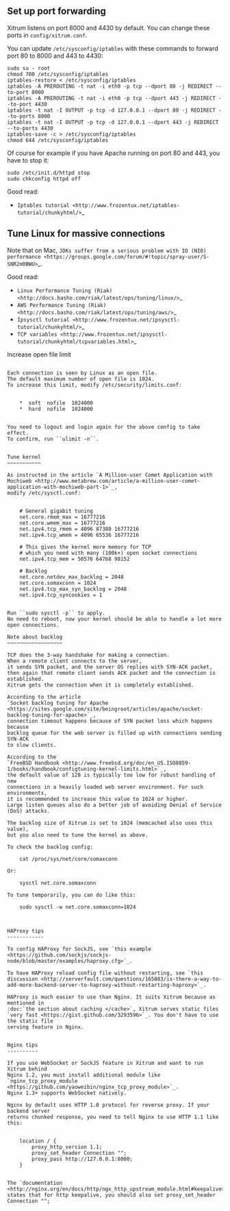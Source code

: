 
Set up port forwarding
----------------------

Xitrum listens on port 8000 and 4430 by default.
You can change these ports in ``config/xitrum.conf``.

You can update ``/etc/sysconfig/iptables`` with these commands to forward port
80 to 8000 and 443 to 4430:

    sudo su - root
    chmod 700 /etc/sysconfig/iptables
    iptables-restore < /etc/sysconfig/iptables
    iptables -A PREROUTING -t nat -i eth0 -p tcp --dport 80 -j REDIRECT --to-port 8000
    iptables -A PREROUTING -t nat -i eth0 -p tcp --dport 443 -j REDIRECT --to-port 4430
    iptables -t nat -I OUTPUT -p tcp -d 127.0.0.1 --dport 80 -j REDIRECT --to-ports 8000
    iptables -t nat -I OUTPUT -p tcp -d 127.0.0.1 --dport 443 -j REDIRECT --to-ports 4430
    iptables-save -c > /etc/sysconfig/iptables
    chmod 644 /etc/sysconfig/iptables


Of course for example if you have Apache running on port 80 and 443, you have to stop it:

    sudo /etc/init.d/httpd stop
    sudo chkconfig httpd off


Good read:

* `Iptables tutorial <http://www.frozentux.net/iptables-tutorial/chunkyhtml/>`_


Tune Linux for massive connections
----------------------------------

Note that on Mac, `JDKs suffer from a serious problem with IO (NIO) performance <https://groups.google.com/forum/#!topic/spray-user/S-SNR2m0BWU>`_.

Good read:

* `Linux Performance Tuning (Riak) <http://docs.basho.com/riak/latest/ops/tuning/linux/>`_
* `AWS Performance Tuning (Riak) <http://docs.basho.com/riak/latest/ops/tuning/aws/>`_
* `Ipsysctl tutorial <http://www.frozentux.net/ipsysctl-tutorial/chunkyhtml/>`_
* `TCP variables <http://www.frozentux.net/ipsysctl-tutorial/chunkyhtml/tcpvariables.html>`_


Increase open file limit
~~~~~~~~~~~~~~~~~~~~~~~~

Each connection is seen by Linux as an open file.
The default maximum number of open file is 1024.
To increase this limit, modify /etc/security/limits.conf:


    *  soft  nofile  1024000
    *  hard  nofile  1024000


You need to logout and login again for the above config to take effect.
To confirm, run ``ulimit -n``.


Tune kernel
~~~~~~~~~~~

As instructed in the article `A Million-user Comet Application with Mochiweb <http://www.metabrew.com/article/a-million-user-comet-application-with-mochiweb-part-1>`_,
modify /etc/sysctl.conf:


    # General gigabit tuning
    net.core.rmem_max = 16777216
    net.core.wmem_max = 16777216
    net.ipv4.tcp_rmem = 4096 87380 16777216
    net.ipv4.tcp_wmem = 4096 65536 16777216
    
    # This gives the kernel more memory for TCP
    # which you need with many (100k+) open socket connections
    net.ipv4.tcp_mem = 50576 64768 98152
    
    # Backlog
    net.core.netdev_max_backlog = 2048
    net.core.somaxconn = 1024
    net.ipv4.tcp_max_syn_backlog = 2048
    net.ipv4.tcp_syncookies = 1


Run ``sudo sysctl -p`` to apply.
No need to reboot, now your kernel should be able to handle a lot more open connections.

Note about backlog
~~~~~~~~~~~~~~~~~~

TCP does the 3-way handshake for making a connection.
When a remote client connects to the server,
it sends SYN packet, and the server OS replies with SYN-ACK packet,
then again that remote client sends ACK packet and the connection is established.
Xitrum gets the connection when it is completely established.

According to the article
`Socket backlog tuning for Apache <https://sites.google.com/site/beingroot/articles/apache/socket-backlog-tuning-for-apache>`_,
connection timeout happens because of SYN packet loss which happens because
backlog queue for the web server is filled up with connections sending SYN-ACK
to slow clients.

According to the
`FreeBSD Handbook <http://www.freebsd.org/doc/en_US.ISO8859-1/books/handbook/configtuning-kernel-limits.html>`_,
the default value of 128 is typically too low for robust handling of new
connections in a heavily loaded web server environment. For such environments,
it is recommended to increase this value to 1024 or higher.
Large listen queues also do a better job of avoiding Denial of Service (DoS) attacks.

The backlog size of Xitrum is set to 1024 (memcached also uses this value),
but you also need to tune the kernel as above.

To check the backlog config:

    cat /proc/sys/net/core/somaxconn

Or:

    sysctl net.core.somaxconn

To tune temporarily, you can do like this:

    sudo sysctl -w net.core.somaxconn=1024



HAProxy tips
------------

To config HAProxy for SockJS, see `this example <https://github.com/sockjs/sockjs-node/blob/master/examples/haproxy.cfg>`_.

To have HAProxy reload config file without restarting, see `this discussion <http://serverfault.com/questions/165883/is-there-a-way-to-add-more-backend-server-to-haproxy-without-restarting-haproxy>`_.

HAProxy is much easier to use than Nginx. It suits Xitrum because as mentioned in
:doc:`the section about caching </cache>`, Xitrum serves static files
`very fast <https://gist.github.com/3293596>`_. You don't have to use the static file
serving feature in Nginx.


Nginx tips
----------

If you use WebSocket or SockJS feature in Xitrum and want to run Xitrum behind
Nginx 1.2, you must install additional module like
`nginx_tcp_proxy_module <https://github.com/yaoweibin/nginx_tcp_proxy_module>`_.
Nginx 1.3+ supports WebSocket natively.

Nginx by default uses HTTP 1.0 protocol for reverse proxy. If your backend server
returns chunked response, you need to tell Nginx to use HTTP 1.1 like this:


    location / {
        proxy_http_version 1.1;
        proxy_set_header Connection "";
        proxy_pass http://127.0.0.1:8000;
    }


The `documentation <http://nginx.org/en/docs/http/ngx_http_upstream_module.html#keepalive>`_ states that for http keepalive, you should also set proxy_set_header Connection "";


